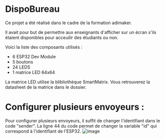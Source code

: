 # DispoBureau

Ce projet a été réalisé dans le cadre de la formation adimaker.

Il avait pour but de permettre aux enseignants d'afficher sur un écran s'ils étaient disponibles pour acceuilir des étudiants ou non.

Voici la liste des composants utilisés :

- 6 ESP32 Dev Module
- 5 boutons
- 24 LEDS
- 1 matrice LED 64x64


La matrice LED utilise la blibliothèque SmartMatrix. Vous retrouverez la datasheet de la matrice dans le dossier.

# Configurer plusieurs envoyeurs :

Pour configurer plusieurs envoyeurs, il suffit de changer l'identifiant dans le code "sender". La ligne 44 du code permet de changer la variable "id" qui correspond à l'identifiant de l'ESP32.
![image](https://github.com/seni28/DispoBureau/assets/95346522/ab6b3be5-764a-4428-a8e8-ae024b40d3fa)
